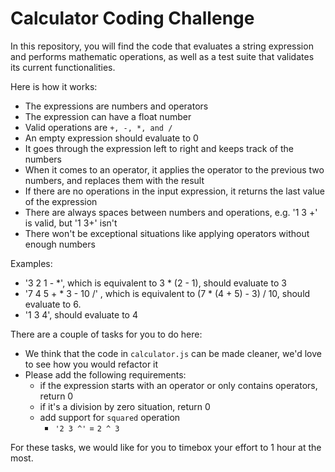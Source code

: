 # Calculator Coding Challenge

In this repository, you will find the code that evaluates a string expression and performs mathematic operations, as well as a test suite that validates its current functionalities.

Here is how it works:

* The expressions are numbers and operators
* The expression can have a float number
* Valid operations are `+, -, *, and /`
* An empty expression should evaluate to 0
* It goes through the expression left to right and keeps track of the numbers
* When it comes to an operator, it applies the operator to the previous two numbers, and replaces them with the result
* If there are no operations in the input expression, it returns the last value of the expression
* There are always spaces between numbers and operations, e.g. '1 3 +' is valid, but '1 3+' isn't
* There won't be exceptional situations like applying operators without enough numbers

Examples:

* '3 2 1 - *', which is equivalent to 3 * (2 - 1), should evaluate to 3
* '7 4 5 + * 3 - 10 /' , which is equivalent to (7 * (4 + 5) - 3) / 10, should evaluate to 6.
* '1 3 4', should evaluate to 4

There are a couple of tasks for you to do here:

* We think that the code in `calculator.js` can be made cleaner, we'd love to see how you would refactor it
* Please add the following requirements:
  - if the expression starts with an operator or only contains operators, return 0
  - if it's a division by zero situation, return 0
  - add support for `squared` operation
    - `'2 3 ^'` = `2 ^ 3`

For these tasks, we would like for you to timebox your effort to 1 hour at the most.
